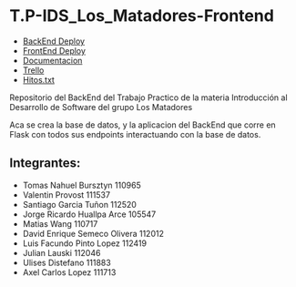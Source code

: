 # T.P-IDS_Los_Matadores-Frontend

* [BackEnd Deploy](https://los1matadoresapi.pythonanywhere.com/)
* [FrontEnd Deploy](https://los1matadoresfront.pythonanywhere.com/)
* [Documentacion](https://drive.google.com/file/d/1-EBHzEelHRzIKVtmZrLVnO0IL9yqgxFQ/view?usp=sharing)
* [Trello](https://trello.com/b/K0HIyndU/tp-ids)
* [Hitos.txt](https://github.com/TomasBursztyn/T.P-IDS-grupo-Los-matadores/files/15490617/Hitos.txt)

Repositorio del BackEnd del Trabajo Practico de la materia Introducción al Desarrollo de Software del grupo Los Matadores

Aca se crea la base de datos, y la aplicacion del BackEnd que corre en Flask con todos sus endpoints interactuando con la base de datos.

## Integrantes:
* Tomas Nahuel Bursztyn 110965
* Valentin Provost 111537
* Santiago Garcia Tuñon 112520
* Jorge Ricardo Huallpa Arce 105547
* Matias Wang 110717
* David Enrique Semeco Olivera 112012
* Luis Facundo Pinto Lopez 112419
* Julian Lauski 112046
* Ulises Distefano 111883
* Axel Carlos Lopez 111713


